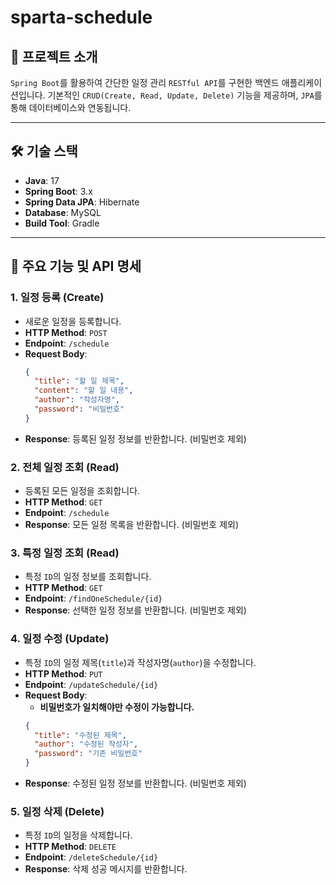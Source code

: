 # sparta-schedule

## 🌟 프로젝트 소개
`Spring Boot`를 활용하여 간단한 일정 관리 `RESTful API`를 구현한 백엔드 애플리케이션입니다. 기본적인 `CRUD(Create, Read, Update, Delete)` 기능을 제공하며, `JPA`를 통해 데이터베이스와 연동됩니다.

---

## 🛠️ 기술 스택
- **Java**: 17
- **Spring Boot**: 3.x
- **Spring Data JPA**: Hibernate
- **Database**: MySQL
- **Build Tool**: Gradle

---

## 🚀 주요 기능 및 API 명세

### **1. 일정 등록 (Create)**
- 새로운 일정을 등록합니다.
- **HTTP Method**: `POST`
- **Endpoint**: `/schedule`
- **Request Body**:
  ```json
  {
    "title": "할 일 제목",
    "content": "할 일 내용",
    "author": "작성자명",
    "password": "비밀번호"
  }
  ```
- **Response**: 등록된 일정 정보를 반환합니다. (비밀번호 제외)

### **2. 전체 일정 조회 (Read)**
- 등록된 모든 일정을 조회합니다.
- **HTTP Method**: `GET`
- **Endpoint**: `/schedule`
- **Response**: 모든 일정 목록을 반환합니다. (비밀번호 제외)

### **3. 특정 일정 조회 (Read)**
- 특정 `ID`의 일정 정보를 조회합니다.
- **HTTP Method**: `GET`
- **Endpoint**: `/findOneSchedule/{id}`
- **Response**: 선택한 일정 정보를 반환합니다. (비밀번호 제외)

### **4. 일정 수정 (Update)**
- 특정 `ID`의 일정 제목(`title`)과 작성자명(`author`)을 수정합니다.
- **HTTP Method**: `PUT`
- **Endpoint**: `/updateSchedule/{id}`
- **Request Body**:
  - **비밀번호가 일치해야만 수정이 가능합니다.**
  ```json
  {
    "title": "수정된 제목",
    "author": "수정된 작성자",
    "password": "기존 비밀번호"
  }
  ```
- **Response**: 수정된 일정 정보를 반환합니다. (비밀번호 제외)

### **5. 일정 삭제 (Delete)**
- 특정 `ID`의 일정을 삭제합니다.
- **HTTP Method**: `DELETE`
- **Endpoint**: `/deleteSchedule/{id}`
- **Response**: 삭제 성공 메시지를 반환합니다.
